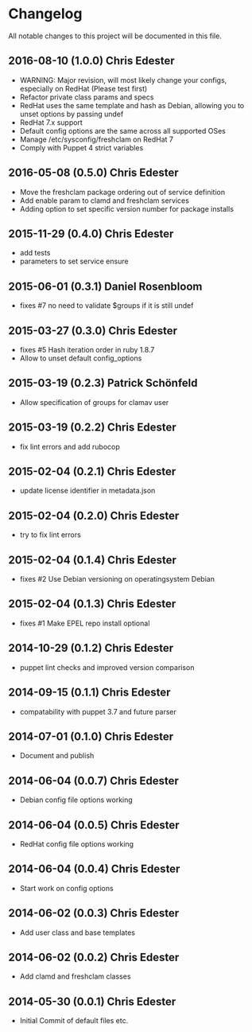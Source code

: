 # Changelog

All notable changes to this project will be documented in this file.

## 2016-08-10 (1.0.0)  Chris Edester
* WARNING: Major revision, will most likely change your configs, especially on RedHat (Please test first)
* Refactor private class params and specs
* RedHat uses the same template and hash as Debian, allowing you to unset options by passing undef
* RedHat 7.x support
* Default config options are the same across all supported OSes
* Manage /etc/sysconfig/freshclam on RedHat 7
* Comply with Puppet 4 strict variables

## 2016-05-08 (0.5.0)  Chris Edester
* Move the freshclam package ordering out of service definition
* Add enable param to clamd and freshclam services
* Adding option to set specific version number for package installs

## 2015-11-29 (0.4.0)  Chris Edester
* add tests
* parameters to set service ensure

## 2015-06-01 (0.3.1)  Daniel Rosenbloom
* fixes #7 no need to validate $groups if it is still undef

## 2015-03-27 (0.3.0)  Chris Edester
* fixes #5 Hash iteration order in ruby 1.8.7
* Allow to unset default config_options

## 2015-03-19 (0.2.3)  Patrick Schönfeld
* Allow specification of groups for clamav user

## 2015-03-19 (0.2.2)  Chris Edester
* fix lint errors and add rubocop

## 2015-02-04 (0.2.1)  Chris Edester
* update license identifier in metadata.json

## 2015-02-04 (0.2.0)  Chris Edester
* try to fix lint errors

## 2015-02-04 (0.1.4)  Chris Edester
* fixes #2 Use Debian versioning on operatingsystem Debian

## 2015-02-04 (0.1.3)  Chris Edester
* fixes #1 Make EPEL repo install optional

## 2014-10-29 (0.1.2)  Chris Edester
* puppet lint checks and improved version comparison

## 2014-09-15 (0.1.1)  Chris Edester
* compatability with puppet 3.7 and future parser

## 2014-07-01 (0.1.0)  Chris Edester
* Document and publish

## 2014-06-04 (0.0.7)  Chris Edester
* Debian config file options working

## 2014-06-04 (0.0.5)  Chris Edester
* RedHat config file options working

## 2014-06-04 (0.0.4)  Chris Edester
* Start work on config options

## 2014-06-02 (0.0.3)  Chris Edester
* Add user class and base templates

## 2014-06-02 (0.0.2)  Chris Edester
* Add clamd and freshclam classes

## 2014-05-30 (0.0.1)  Chris Edester
* Initial Commit of default files etc.
